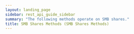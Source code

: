 ```yaml
---
layout: landing_page
sidebar: rest_api_guide_sidebar
summary: "The following methods operate on SMB shares."
title: SMB Shares Methods (SMB Shares Methods)
---
```

